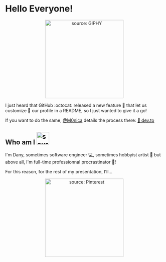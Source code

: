 # Hello Everyone!
<p align="center"><a href="#"><img src="https://media.giphy.com/media/MeJgB3yMMwIaHmKD4z/source.gif" width="250" height="250" alt="source: GIPHY"/></a></p>

I just heard that GitHub :octocat: released a new feature :tada: that let us customize :wrench: our profile in a README, so I just wanted to give it a go!

If you want to do the same, [@M0nica](https://github.com/m0nica) details the process there: [:page_with_curl: dev.to](https://dev.to/m0nica/how-to-create-a-github-profile-readme-1paj)

## Who am I <img src="https://cdn.psychologytoday.com/sites/default/files/styles/article-inline-half-caption/public/field_blog_entry_images/2018-07/who_am_i.jpeg?itok=r0dpnt0k" width="40" height="40" alt="source: GIPHY"/>


I'm Dany, sometimes software engineer :computer:, sometimes hobbyist artist :art: but above all, I'm full-time professionnal procrastinator 🦥!

For this reason, for the rest of my presentation, I'll...
<p align="center">
<a href="#"><img src="https://i.pinimg.com/564x/2a/e1/2e/2ae12e325d01fe36b22720e4752c009f.jpg" width="250" height="250" alt="source: Pinterest"/></a>
</p>
